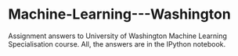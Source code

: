 # Machine-Learning---Washington
Assignment answers to University of Washington Machine Learning Specialisation course. All, the answers are in the IPython notebook.

